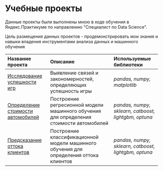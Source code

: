 # Учебные проекты

Данные проекты были выполнены мною в ходе обучения в Яндекс.Практикуме по направлению "Специалист по Data Science".

Цель размещения данных проектов - продемонстрировать мои знания и навыки владения инструментами анализа данных и машинного обучения

| Название проекта | Описание | Используемые библиотеки | 
| :---------------------- | :---------------------- | :---------------------- |
| [Исследование успешности игр](game_success_analytics) | Выявление связей и закономерностей, определяющих успешность игры| *pandas, numpy, matplotlib* |
| [Определение стоимости автомобилей](auto_cost_ml) | Построение регресионной модели машинного обучения для определения стоимости автомобилей | *pandas, numpy, sklearn, catboost, lightgbm, optuna* |
| [Предсказание оттока клиентов](customer_churn_ml) | Построение классификационной модели машинного обучения для определения оттока клиентов| *pandas, numpy, sklearn, catboost, lightgbm, optuna* |
